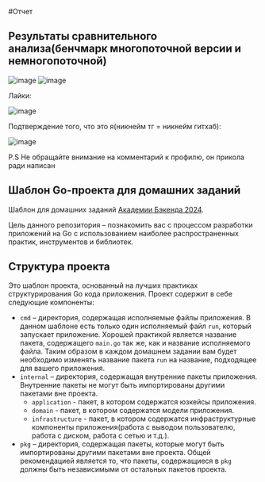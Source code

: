 #Отчет
## Результаты сравнительного анализа(бенчмарк многопоточной версии и немногопоточной)
![image](https://github.com/user-attachments/assets/49aa3ecc-13d2-4702-b152-6026ebb12bef)
![image](https://github.com/user-attachments/assets/48671d0c-ccaa-4714-b741-9895f641ca6a)

Лайки:

![image](https://github.com/user-attachments/assets/3ef96ff4-cbd3-456a-a83f-2d5ac0b05d3c)

Подтверждение того, что это я(никнейм тг = никнейм гитхаб):

![image](https://github.com/user-attachments/assets/d63ff201-7014-48ce-8cfd-4e1c6f62f813)

P.S Не обращайте внимание на комментарий к профилю, он прикола ради написан
## Шаблон Go-проекта для домашних заданий

Шаблон для домашних заданий [Академии Бэкенда 2024](https://edu.tinkoff.ru/all-activities/courses/870efa9d-7067-4713-97ae-7db256b73eab).

Цель данного репозитория – познакомить вас с процессом разработки приложений на Go с использованием наиболее распространенных практик, инструментов и библиотек.

## Структура проекта

Это шаблон проекта, основанный на лучших практиках структурирования Go кода приложения. Проект содержит в себе следующие компоненты:

- `cmd` – директория, содержащая исполняемые файлы приложения. В данном шаблоне есть только один исполняемый файл `run`, который запускает приложение. Хорошей практикой является название пакета, содержащего `main.go` так же, как и название исполняемого файла. Таким образом в каждом домашнем задании вам будет необходимо изменять название пакета `run` на название, подходящее для вашего приложения.
- `internal` – директория, содержащая внутренние пакеты приложения. Внутренние пакеты не могут быть импортированы другими пакетами вне проекта.
  - `application` - пакет, в котором содержатся юзкейсы приложения.
  - `domain` - пакет, в котором содержатся модели приложения.
  - `infrastructure` - пакет, в котором содержатся инфраструктурные компоненты приложения(работа с выводом пользователю, работа с диском, работа с сетью и т.д.).
- `pkg` – директория, содержащая пакеты, которые могут быть импортированы другими пакетами вне проекта. Общей рекомендацией является то, что пакеты, содержащиеся в `pkg` должны быть независимыми от остальных пакетов проекта.
